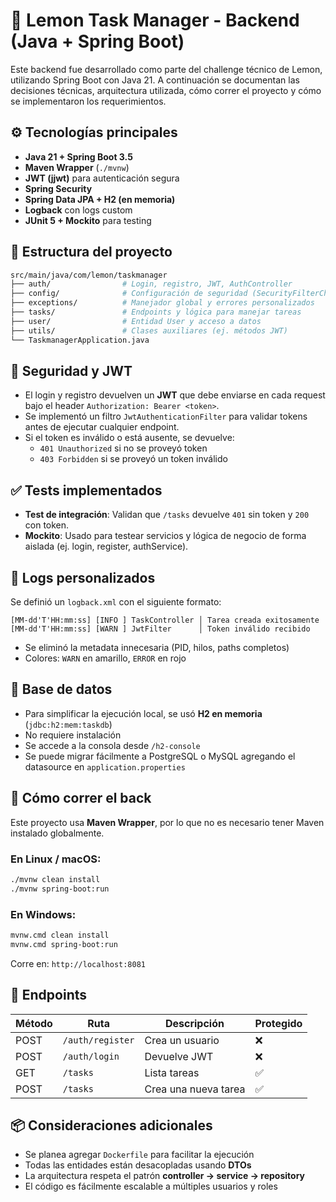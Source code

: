 # 🧠 Lemon Task Manager - Backend (Java + Spring Boot)

Este backend fue desarrollado como parte del challenge técnico de Lemon, utilizando Spring Boot con Java 21. A continuación se documentan las decisiones técnicas, arquitectura utilizada, cómo correr el proyecto y cómo se implementaron los requerimientos.

## ⚙️ Tecnologías principales

- **Java 21 + Spring Boot 3.5**
- **Maven Wrapper** (`./mvnw`)
- **JWT (jjwt)** para autenticación segura
- **Spring Security**
- **Spring Data JPA + H2 (en memoria)**
- **Logback** con logs custom
- **JUnit 5 + Mockito** para testing

## 📁 Estructura del proyecto

```bash
src/main/java/com/lemon/taskmanager
├── auth/                # Login, registro, JWT, AuthController
├── config/              # Configuración de seguridad (SecurityFilterChain, CORS)
├── exceptions/          # Manejador global y errores personalizados
├── tasks/               # Endpoints y lógica para manejar tareas
├── user/                # Entidad User y acceso a datos
├── utils/               # Clases auxiliares (ej. métodos JWT)
└── TaskmanagerApplication.java
```

## 🔐 Seguridad y JWT

- El login y registro devuelven un **JWT** que debe enviarse en cada request bajo el header `Authorization: Bearer <token>`.
- Se implementó un filtro `JwtAuthenticationFilter` para validar tokens antes de ejecutar cualquier endpoint.
- Si el token es inválido o está ausente, se devuelve:
  - `401 Unauthorized` si no se proveyó token
  - `403 Forbidden` si se proveyó un token inválido

## ✅ Tests implementados

- **Test de integración**: Validan que `/tasks` devuelve `401` sin token y `200` con token.
- **Mockito**: Usado para testear servicios y lógica de negocio de forma aislada (ej. login, register, authService).

## 🔧 Logs personalizados

Se definió un `logback.xml` con el siguiente formato:

```
[MM-dd'T'HH:mm:ss] [INFO ] TaskController │ Tarea creada exitosamente
[MM-dd'T'HH:mm:ss] [WARN ] JwtFilter      │ Token inválido recibido
```

- Se eliminó la metadata innecesaria (PID, hilos, paths completos)
- Colores: `WARN` en amarillo, `ERROR` en rojo

## 🧪 Base de datos

- Para simplificar la ejecución local, se usó **H2 en memoria** (`jdbc:h2:mem:taskdb`)
- No requiere instalación
- Se accede a la consola desde `/h2-console`
- Se puede migrar fácilmente a PostgreSQL o MySQL agregando el datasource en `application.properties`

## 🚀 Cómo correr el back

Este proyecto usa **Maven Wrapper**, por lo que no es necesario tener Maven instalado globalmente.

### En Linux / macOS:

```bash
./mvnw clean install
./mvnw spring-boot:run
```

### En Windows:

```bash
mvnw.cmd clean install
mvnw.cmd spring-boot:run
```

Corre en: `http://localhost:8081`

## 🔄 Endpoints

| Método | Ruta             | Descripción                       | Protegido |
|--------|------------------|-----------------------------------|-----------|
| POST   | `/auth/register` | Crea un usuario                   | ❌        |
| POST   | `/auth/login`    | Devuelve JWT                      | ❌        |
| GET    | `/tasks`         | Lista tareas                      | ✅        |
| POST   | `/tasks`         | Crea una nueva tarea              | ✅        |

## 📦 Consideraciones adicionales

- Se planea agregar `Dockerfile` para facilitar la ejecución
- Todas las entidades están desacopladas usando **DTOs**
- La arquitectura respeta el patrón **controller → service → repository**
- El código es fácilmente escalable a múltiples usuarios y roles
